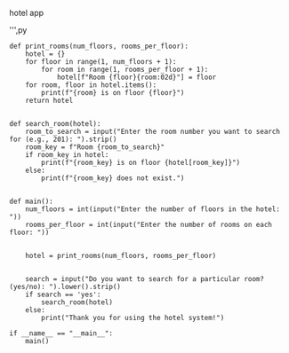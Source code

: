 hotel app

''',py

    def print_rooms(num_floors, rooms_per_floor):
        hotel = {}
        for floor in range(1, num_floors + 1):
            for room in range(1, rooms_per_floor + 1):
                hotel[f"Room {floor}{room:02d}"] = floor
        for room, floor in hotel.items():
            print(f"{room} is on floor {floor}")
        return hotel


    def search_room(hotel):
        room_to_search = input("Enter the room number you want to search for (e.g., 201): ").strip()
        room_key = f"Room {room_to_search}"
        if room_key in hotel:
            print(f"{room_key} is on floor {hotel[room_key]}")
        else:
            print(f"{room_key} does not exist.")


    def main():
        num_floors = int(input("Enter the number of floors in the hotel: "))
        rooms_per_floor = int(input("Enter the number of rooms on each floor: "))
    

        hotel = print_rooms(num_floors, rooms_per_floor)
    

        search = input("Do you want to search for a particular room? (yes/no): ").lower().strip()
        if search == 'yes':
            search_room(hotel)
        else:
            print("Thank you for using the hotel system!")

    if __name__ == "__main__":
        main()
